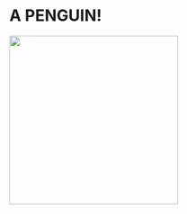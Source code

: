 # A PENGUIN!
<img src="https://www.cabq.gov/artsculture/biopark/news/10-cool-facts-about-penguins/@@images/1a36b305-412d-405e-a38b-0947ce6709ba.jpeg" 
  align = "middle" width = "300">
